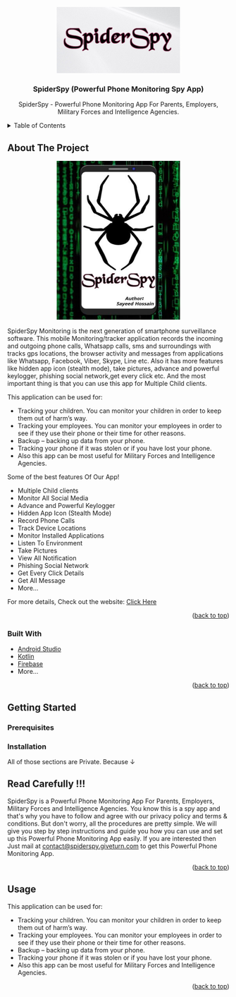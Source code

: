 
<!-- PROJECT LOGO -->
<br />
<div align="center">
  <a href="https://spiderspy.giveturn.com/">
    <img src="img/kUHfMW8awpE(3).jpg" alt="Logo" width="280" height="150">
  </a>

  <h3 align="center">SpiderSpy (Powerful Phone Monitoring Spy App)</h3>

  <p align="center">
    SpiderSpy - Powerful Phone Monitoring App For Parents, Employers, Military Forces and Intelligence Agencies.
  </p>
</div>



<!-- TABLE OF CONTENTS -->
<details>
  <summary>Table of Contents</summary>
  <ol>
    <li>
      <a href="#about-the-project">About The Project</a>
      <ul>
        <li><a href="#built-with">Built With</a></li>
      </ul>
    </li>
    <li>
      <a href="#getting-started">Getting Started</a>
      <ul>
        <li><a href="#prerequisites">Prerequisites</a></li>
        <li><a href="#installation">Installation</a></li>
      </ul>
    </li>
    <li><a href="#usage">Usage</a></li>
   
  </ol>
</details>



<!-- ABOUT THE PROJECT -->
## About The Project
<div align="center">
 <a href="https://spiderspy.giveturn.com/">
    <img src="img/cover.jpg" alt="Logo" width="280px" height="360px">
  </a></div>

SpiderSpy Monitoring is the next generation of smartphone surveillance software. This mobile Monitoring/tracker application records the incoming and outgoing phone calls, Whatsapp calls, sms and surroundings with tracks gps locations, the browser activity and messages from applications like Whatsapp, Facebook, Viber, Skype, Line etc. Also it has more features like hidden app icon (stealth mode), take pictures, advance and powerful keylogger, phishing social network,get every click etc. And the most important thing is that you can use this app for Multiple Child clients.

This application can be used for:

* Tracking your children. You can monitor your children in order to keep them out of harm’s way.
* Tracking your employees. You can monitor your employees in order to see if they use their phone or their time for other reasons.
* Backup – backing up data from your phone.
* Tracking your phone if it was stolen or if you have lost your phone.
* Also this app can be most useful for Military Forces and Intelligence Agencies.


Some of the best features Of Our App!

* Multiple Child clients
* Monitor All Social Media
* Advance and Powerful Keylogger
* Hidden App Icon (Stealth Mode)
* Record Phone Calls
* Track Device Locations
* Monitor Installed Applications
* Listen To Environment
* Take Pictures
* View All Notification
* Phishing Social Network
* Get Every Click Details
* Get All Message
* More…

For more details, Check out the website: <a href="https://spiderspy.giveturn.com/"> Click Here </a>

<p align="right">(<a href="#top">back to top</a>)</p>



### Built With

* [Android Studio](https://developer.android.com/studio)
* [Kotlin](https://kotlinlang.org/)
* [Firebase](https://firebase.google.com/)
* More...


<p align="right">(<a href="#top">back to top</a>)</p>



<!-- GETTING STARTED -->
## Getting Started
### Prerequisites
### Installation
All of those sections are Private. Because ↓ <br>
## Read Carefully !!!
SpiderSpy is a Powerful Phone Monitoring App For Parents, Employers, Military Forces and Intelligence Agencies. You know this is a spy app and that's why you have to follow and agree with our privacy policy and terms & conditions. But don't worry, all the procedures are pretty simple. We will give you step by step instructions and guide you how you can use and set up this Powerful Phone Monitoring App easily.
If you are interested then Just mail at contact@spiderspy.giveturn.com to get this Powerful Phone Monitoring App.
<p align="right">(<a href="#top">back to top</a>)</p>



<!-- USAGE EXAMPLES -->
## Usage

This application can be used for:

* Tracking your children. You can monitor your children in order to keep them out of harm’s way.
* Tracking your employees. You can monitor your employees in order to see if they use their phone or their time for other reasons.
* Backup – backing up data from your phone.
* Tracking your phone if it was stolen or if you have lost your phone.
* Also this app can be most useful for Military Forces and Intelligence Agencies.

<p align="right">(<a href="#top">back to top</a>)</p>




